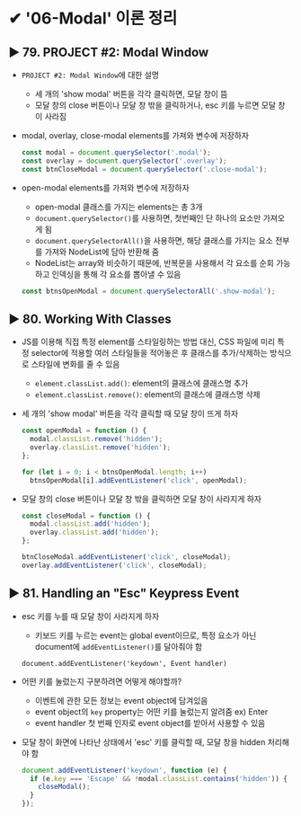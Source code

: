 # ✔ '06-Modal' 이론 정리

## ▶ 79. PROJECT #2: Modal Window

- `PROJECT #2: Modal Window`에 대한 설명

  - 세 개의 'show modal' 버튼을 각각 클릭하면, 모달 창이 뜸
  - 모달 창의 close 버튼이나 모달 창 밖을 클릭하거나, esc 키를 누르면 모달 창이 사라짐

- modal, overlay, close-modal elements를 가져와 변수에 저장하자

  ```js
  const modal = document.querySelector('.modal');
  const overlay = document.querySelector('.overlay');
  const btnCloseModal = document.querySelector('.close-modal');
  ```

- open-modal elements를 가져와 변수에 저장하자

  - open-modal 클래스를 가지는 elements는 총 3개
  - `document.querySelector()`를 사용하면, 첫번째인 단 하나의 요소만 가져오게 됨
  - `document.querySelectorAll()`을 사용하면, 해당 클래스를 가지는 요소 전부를 가져와 NodeList에 담아 반환해 줌
  - NodeList는 array와 비슷하기 때문에, 반복문을 사용해서 각 요소를 순회 가능하고 인덱싱을 통해 각 요소를 뽑아낼 수 있음

  ```js
  const btnsOpenModal = document.querySelectorAll('.show-modal');
  ```

## ▶ 80. Working With Classes

- JS를 이용해 직접 특정 element를 스타일링하는 방법 대신, CSS 파일에 미리 특정 selector에 적용할 여러 스타일들을 적어놓은 후 클래스를 추가/삭제하는 방식으로 스타일에 변화를 줄 수 있음

  - `element.classList.add()`: element의 클래스에 클래스명 추가
  - `element.classList.remove()`: element의 클래스에 클래스명 삭제

- 세 개의 'show modal' 버튼을 각각 클릭할 때 모달 창이 뜨게 하자

  ```js
  const openModal = function () {
    modal.classList.remove('hidden');
    overlay.classList.remove('hidden');
  };

  for (let i = 0; i < btnsOpenModal.length; i++)
    btnsOpenModal[i].addEventListener('click', openModal);
  ```

- 모달 창의 close 버튼이나 모달 창 밖을 클릭하면 모달 창이 사라지게 하자

  ```js
  const closeModal = function () {
    modal.classList.add('hidden');
    overlay.classList.add('hidden');
  };

  btnCloseModal.addEventListener('click', closeModal);
  overlay.addEventListener('click', closeModal);
  ```

## ▶ 81. Handling an "Esc" Keypress Event

- esc 키를 누를 때 모달 창이 사라지게 하자

  - 키보드 키를 누르는 event는 global event이므로, 특정 요소가 아닌 document에 `addEventListener()`를 달아줘야 함

  ```
  document.addEventListener('keydown', Event handler)
  ```

- 어떤 키를 눌렀는지 구분하려면 어떻게 해야할까?

  - 이벤트에 관한 모든 정보는 event object에 담겨있음
  - event object의 `key` property는 어떤 키를 눌렀는지 알려줌 ex) Enter
  - event handler 첫 번째 인자로 event object를 받아서 사용할 수 있음

- 모달 창이 화면에 나타난 상태에서 'esc' 키를 클릭할 때, 모달 창을 hidden 처리해야 함

  ```js
  document.addEventListener('keydown', function (e) {
    if (e.key === 'Escape' && !modal.classList.contains('hidden')) {
      closeModal();
    }
  });
  ```
